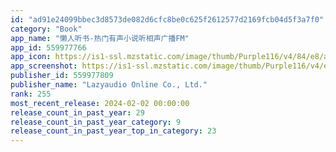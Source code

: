 ```yaml
---
id: "ad91e24099bbec3d8573de082d6cfc8be0c625f2612577d2169fcb04d5f3a7f0"
category: "Book"
app_name: "懒人听书-热门有声小说听相声广播FM"
app_id: 559977766
app_icon: https://is1-ssl.mzstatic.com/image/thumb/Purple116/v4/84/e8/ac/84e8ace2-8eac-9a09-06a2-a43cbd1dddb4/AppIcon-0-0-1x_U007emarketing-0-0-0-7-0-0-sRGB-0-0-0-GLES2_U002c0-512MB-85-220-0-0.png/1024x1024bb.png
app_screenshot: https://is1-ssl.mzstatic.com/image/thumb/Purple116/v4/ea/92/d8/ea92d8f8-b1c5-5b27-57ec-a0059a6a2cb3/c576e87e-2289-4fe8-875d-d45d74344f38_01.jpg/1242x2688bb.png
publisher_id: 559977809
publisher_name: "Lazyaudio Online Co., Ltd."
rank: 255
most_recent_release: 2024-02-02 00:00:00
release_count_in_past_year: 29
release_count_in_past_year_category: 9
release_count_in_past_year_top_in_category: 23
---
```


